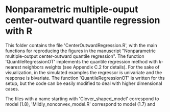 # Nonparametric multiple-ouput center-outward quantile regression with R

This folder contains the file 'CenterOutwardRegression.R', with the main functions for reproducing the figures in the manuscript "Nonparametric multiple-output center-outward quantile regression".
The function 'QuantileRegressionOT' implements the quantile regression method with $k$-nearest neighbors weights (see Appendix C.2 for details). For the sake of visualization, in the simulated examples the regressor is univariate and the response is bivariate. The function 'QuantileRegressionOT' is written for ths setup, but the code can be easily modified to deal with higher dimensional cases.

 The files with a name starting with 'Clover_shaped_model' correspond to model (1.8), 'Mildly_nonconvex_model.R' correspond to model (1.7) and 
